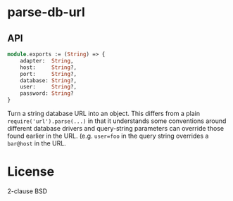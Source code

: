 # parse-db-url

## API

```ocaml
module.exports := (String) => {
    adapter:  String,
    host:     String?,
    port:     String?,
    database: String?,
    user:     String?,
    password: String?
}
```

Turn a string database URL into an object. This differs from a plain
`require('url').parse(...)` in that it understands some conventions around
different database drivers and query-string parameters can override those found
earlier in the URL. (e.g. `user=foo` in the query string overrides a `bar@host`
in the URL.

# License

2-clause BSD
